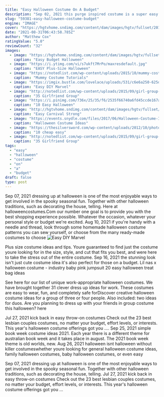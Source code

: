 ```yaml
---
title: "Easy Halloween Costume On A Budget"
description: "Sep 02, 2021 this purge inspired costume is a super easy halloween costume idea for couples to pull off; all you need is a white t-shirt, some fake blood, and a little face paint! 67."
slug: "59381-easy-halloween-costume-budget"
engine: "IMAGE"
cover: "https://hgtvhome.sndimg.com/content/dam/images/hgtv/fullset/2016/8/22/CI_sam-henderson-original-halloween-costume-all-eyes-on-me2.jpg.rend.hgtvcom.616.822.suffix/1471895596515.jpeg"
date: "2021-08-31T06:43:58.785Z"
author: "Matthew Cox"
ratingValue: "5.0"
reviewCount: "32"
images:
  - image: "https://hgtvhome.sndimg.com/content/dam/images/hgtv/fullset/2016/8/22/CI_sam-henderson-original-halloween-costume-all-eyes-on-me2.jpg.rend.hgtvcom.616.822.suffix/1471895596515.jpeg"
    caption: "Easy Budget Halloween"
  - image: "https://i.ytimg.com/vi/s7ukft7MrPo/maxresdefault.jpg"
    caption: "EASY Plus-Size Halloween"
  - image: "https://notedlist.com/wp-content/uploads/2015/10/mummy-costume-tutorials-and-ideas/15-mummy-costume-tutorials-and-ideas.jpg"
    caption: "Mummy Costume Tutorials"
  - image: "https://imgix.bustle.com/lovelace/uploads/531/c6e6a250-625d-0134-183b-060e3e89e053.png?w=614&fit=max&auto=format&q=70"
    caption: "Easy DIY Marvel"
  - image: "http://notedlist.com/wp-content/uploads/2015/09/girl-group-costume-ideas/30-girl-group-costume-ideas.jpg"
    caption: "35 Girlfriend Group"
  - image: "https://i.pinimg.com/736x/25/35/f6/2535f66740a6fd45ccde167a6567c150--easy-halloween-costumes-homemade-halloween.jpg"
    caption: "10 Easy Halloween"
  - image: "http://hgtvhome.sndimg.com/content/dam/images/hgtv/fullset/2016/9/8/2/original_Cheri-Heaton-Halloween-strong-man-costume-beauty-vert1.jpg.rend.hgtvcom.1280.1707.suffix/1473386590906.jpeg"
    caption: "Easy Carnival Strong"
  - image: "https://events.snydle.com/files/2017/06/Halloween-Costume-Ideas-For-Women-2017-29.jpg"
    caption: "Halloween Costume Ideas"
  - image: "https://thesilversword.com/wp-content/uploads/2012/10/photo9.jpg"
    caption: "10 cheap easy"
  - image: "http://notedlist.com/wp-content/uploads/2015/09/girl-group-costume-ideas/29-girl-group-costume-ideas.jpg"
    caption: "35 Girlfriend Group"
tags:
  - "easy"
  - "halloween"
  - "costume"
  - "on"
  - "a"
  - "budget"
draft: false
type: post
---
```


Sep 07, 2021 dressing up at halloween is one of the most enjoyable ways to get involved in the spooky seasonal fun. Together with other halloween traditions, such as decorating the house, telling. Here at halloweencostumes.Com our number one goal is to provide you with the best shopping experience possible. Whatever the occasion, whatever your personal style or budget we're excited. Aug 10, 2021 if you're handy with a needle and thread, look through some homemade halloween costume patterns you can sew yourself, or choose from the many ready-made costumes to choose
![Easy DIY Marvel](https://imgix.bustle.com/lovelace/uploads/531/c6e6a250-625d-0134-183b-060e3e89e053.png?w=614&fit=max&auto=format&q=70 "Easy DIY Marvel")

Plus size costume ideas and tips. Youre guaranteed to find just the costume youre looking for in the size, style, and cut that fits you best, and were here to take the stress out of the entire costume. Sep 16, 2021 the stunning look isn&#39;t just cute costume idea  it&#39;s also perfect for those on a budget.  Lil nas x halloween costume - industry baby pink jumpsuit 20 easy halloween treat bag ideas
<!--inArticleAds-->

<!--galleryOne-->

See here for our list of unique work-appropriate halloween costumes. We have brought together 31 clever dress up ideas for work. These costumes are easy to wear, fun, and completely safe forDiscover creative halloween costume ideas for a group of three or four people. Also included: two ideas for duos. Are you planning to dress up with your friends in group costume this halloween? here
<!--inArticleAds-->

<!--galleryTwo-->

Jul 27, 2021 kick back in easy throw-on costumes  Check out the 23 best lesbian couples costumes, no matter your budget, effort levels, or interests. This year's halloween costume offerings got you .... Sep 25, 2021 simple book week costume ideas 2021. Each year there is a different theme for australian book week and it takes place in august. The 2021 book week theme is old worlds, new. Aug 26, 2021 halloween isnt halloween without killer costumeswhether youre looking for general halloween costume ideas, family halloween costumes, baby halloween costumes, or even easy
<!--galleryThree-->

Sep 07, 2021 dressing up at halloween is one of the most enjoyable ways to get involved in the spooky seasonal fun. Together with other halloween traditions, such as decorating the house, telling. Jul 27, 2021 kick back in easy throw-on costumes  Check out the 23 best lesbian couples costumes, no matter your budget, effort levels, or interests. This year's halloween costume offerings got you ...